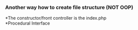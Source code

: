 ### Another way how to create file structure (NOT OOP)
*The constructor/front controller is the index.php<br>
*Procedural Interface


